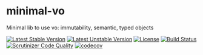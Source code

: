# minimal-vo

Minimal lib to use vo:  immutability, semantic, typed objects

[![Latest Stable Version](https://poser.pugx.org/brucegithub/minimal-vo/v)](//packagist.org/packages/brucegithub/minimal-vo) [![Latest Unstable Version](https://poser.pugx.org/brucegithub/minimal-vo/v/unstable)](//packagist.org/packages/brucegithub/minimal-vo) [![License](https://poser.pugx.org/brucegithub/minimal-vo/license)](//packagist.org/packages/brucegithub/minimal-vo) [![Build Status](https://travis-ci.org/BruceGitHub/minimal-vo.svg?branch=master)](https://travis-ci.org/BruceGitHub/minimal-vo) [![Scrutinizer Code Quality](https://scrutinizer-ci.com/g/BruceGitHub/minimal-vo/badges/quality-score.png?b=master)](https://scrutinizer-ci.com/g/BruceGitHub/minimal-vo/?branch=master) [![codecov](https://codecov.io/gh/BruceGitHub/minimal-vo/branch/master/graph/badge.svg)](https://codecov.io/gh/BruceGitHub/minimal-vo)

